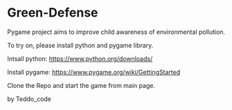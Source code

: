 ﻿# Green-Defense
Pygame project aims to improve child awareness of environmental pollution.

To try on, please install python and pygame library. 

Intsall python: https://www.python.org/downloads/ 

Install pygame: https://www.pygame.org/wiki/GettingStarted

Clone the Repo and start the game from main page. 

by Teddo_code
